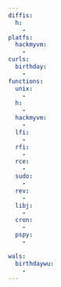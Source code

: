 ```yaml
---
diffis:
  h:
    -
platfs:
  hackmyvm:
    -
curls:
  birthday:
    -
functions:
  unix:
    -
  h:
    -
  hackmyvm:
    -
  lfi:
    -
  rfi:
    -
  rce:
    -
  sudo:
    -
  rev:
    -
  libj:
    -
  cron:
    -
  pspy:
    -

wals:
  birthdaywu:
    -
---
```

